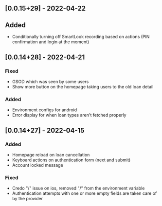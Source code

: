 ## [0.0.15+29] - 2022-04-22
## Added
- Conditionally turning off SmartLook recording based on actions (PIN confirmation and login at the moment)

## [0.0.14+28] - 2022-04-21
### Fixed
- GSOD which was seen by some users
- Show more button on the homepage taking users to the old loan detail

### Added
- Environment configs for android
- Error display for when loan types aren't fetched properly

## [0.0.14+27] - 2022-04-15
### Added
- Homepage reload on loan cancellation
- Keyboard actions on authentication form (next and submit)
- Account locked message

### Fixed
- Credo "/" issue on ios, removed "/" from the environment variable
- Authentication attempts with one or more empty fields are taken care of by the provider
